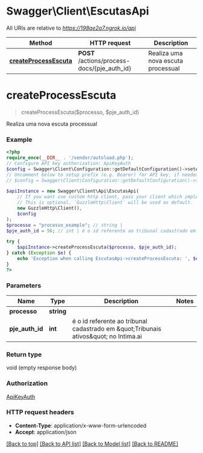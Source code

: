 # Swagger\Client\EscutasApi

All URIs are relative to *https://198ae2a7.ngrok.io/api*

Method | HTTP request | Description
------------- | ------------- | -------------
[**createProcessEscuta**](EscutasApi.md#createprocessescuta) | **POST** /actions/process-docs/{pje_auth_id} | Realiza uma nova escuta processual

# **createProcessEscuta**
> createProcessEscuta($processo, $pje_auth_id)

Realiza uma nova escuta processual

### Example
```php
<?php
require_once(__DIR__ . '/vendor/autoload.php');
// Configure API key authorization: ApiKeyAuth
$config = Swagger\Client\Configuration::getDefaultConfiguration()->setApiKey('api_token', 'YOUR_API_KEY');
// Uncomment below to setup prefix (e.g. Bearer) for API key, if needed
// $config = Swagger\Client\Configuration::getDefaultConfiguration()->setApiKeyPrefix('api_token', 'Bearer');

$apiInstance = new Swagger\Client\Api\EscutasApi(
    // If you want use custom http client, pass your client which implements `GuzzleHttp\ClientInterface`.
    // This is optional, `GuzzleHttp\Client` will be used as default.
    new GuzzleHttp\Client(),
    $config
);
$processo = "processo_example"; // string | 
$pje_auth_id = 56; // int | é o id referente ao tribunal cadastrado em \"Tribunais ativos\" no Intima.ai

try {
    $apiInstance->createProcessEscuta($processo, $pje_auth_id);
} catch (Exception $e) {
    echo 'Exception when calling EscutasApi->createProcessEscuta: ', $e->getMessage(), PHP_EOL;
}
?>
```

### Parameters

Name | Type | Description  | Notes
------------- | ------------- | ------------- | -------------
 **processo** | **string**|  |
 **pje_auth_id** | **int**| é o id referente ao tribunal cadastrado em \&quot;Tribunais ativos\&quot; no Intima.ai |

### Return type

void (empty response body)

### Authorization

[ApiKeyAuth](../../README.md#ApiKeyAuth)

### HTTP request headers

 - **Content-Type**: application/x-www-form-urlencoded
 - **Accept**: application/json

[[Back to top]](#) [[Back to API list]](../../README.md#documentation-for-api-endpoints) [[Back to Model list]](../../README.md#documentation-for-models) [[Back to README]](../../README.md)

